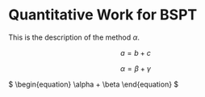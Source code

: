 # Quantitative Work for BSPT

This is the description of the method $\alpha$.

$$
a = b +c
$$

$$
\alpha = \beta +\gamma
$$

$
\begin{equation}
\alpha + \beta
\end{equation}
$
